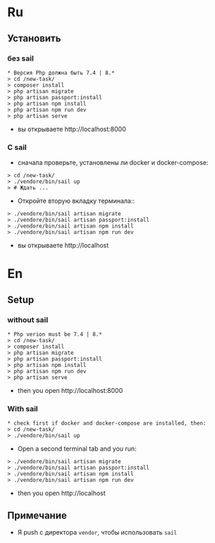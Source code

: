 # Ru
## Установить
### без sail
```
* Версия Php должна быть 7.4 | 8.*
> cd /new-task/
> composer install
> php artisan migrate
> php artisan passport:install
> php artisan npm install
> php artisan npm run dev
> php artisan serve
```
* вы открываете http://localhost:8000

### С sail
* сначала проверьте, установлены ли docker и docker-compose:
```
> cd /new-task/
> ./vendore/bin/sail up
> # Ждать ...
```
* Откройте вторую вкладку терминала::
```
> ./vendore/bin/sail artisan migrate
> ./vendore/bin/sail artisan passport:install
> ./vendore/bin/sail artisan npm install
> ./vendore/bin/sail artisan npm run dev
```
* вы открываете http://localhost

# En
## Setup
### without sail
```
* Php verion must be 7.4 | 8.*
> cd /new-task/
> composer install
> php artisan migrate
> php artisan passport:install
> php artisan npm install
> php artisan npm run dev
> php artisan serve
```
* then you open http://localhost:8000

### With sail
```
* check first if docker and docker-compose are installed, then:
> cd /new-task/
> ./vendore/bin/sail up
```
* Open a second terminal tab and you run:

```
> ./vendore/bin/sail artisan migrate
> ./vendore/bin/sail artisan passport:install
> ./vendore/bin/sail artisan npm install
> ./vendore/bin/sail artisan npm run dev
```
* then you open http://localhost

## Примечание

* Я push с директора `vendor`, чтобы использовать `sail`

